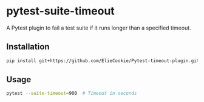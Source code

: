 # pytest-suite-timeout

A Pytest plugin to fail a test suite if it runs longer than a specified timeout.

## Installation

```bash
pip install git+https://github.com/ElieCookie/Pytest-timeout-plugin.git
```

## Usage

```bash
pytest --suite-timeout=900  # Timeout in seconds
```
